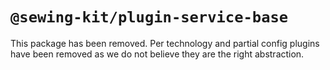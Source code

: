 # `@sewing-kit/plugin-service-base`

This package has been removed. Per technology and partial config plugins have been removed as we do not believe they are the right abstraction.
